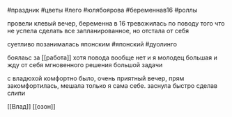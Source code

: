 #праздник #цветы #лего #юлябоярова #беременнав16 #роллы

провели клевый вечер, беременна в 16
тревожилась по поводу того что не успела сделать все запланированное, но отстала от себя

суетливо позанималась японским #японский #дуолинго

боялаьс за [[работа]] хотя повода вообще нет и я молодец большая и жду от себя мгновенного решения большой задачи


с владюхой комфортно было, очень приятный вечер, прям закомфортилась, мешала только я сама себе. 
заснула быстро сделав слипи

[[Влад]]
[[озон]]